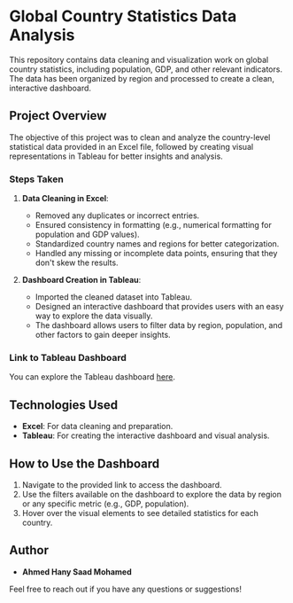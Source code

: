# Global Country Statistics Data Analysis

This repository contains data cleaning and visualization work on global country statistics, including population, GDP, and other relevant indicators. The data has been organized by region and processed to create a clean, interactive dashboard.

## Project Overview

The objective of this project was to clean and analyze the country-level statistical data provided in an Excel file, followed by creating visual representations in Tableau for better insights and analysis.

### Steps Taken

1. **Data Cleaning in Excel**: 
   - Removed any duplicates or incorrect entries.
   - Ensured consistency in formatting (e.g., numerical formatting for population and GDP values).
   - Standardized country names and regions for better categorization.
   - Handled any missing or incomplete data points, ensuring that they don't skew the results.

2. **Dashboard Creation in Tableau**:
   - Imported the cleaned dataset into Tableau.
   - Designed an interactive dashboard that provides users with an easy way to explore the data visually.
   - The dashboard allows users to filter data by region, population, and other factors to gain deeper insights.

### Link to Tableau Dashboard

You can explore the Tableau dashboard [here](https://public.tableau.com/app/profile/ahmed.hany4991/viz/Book3_17255558358710/Home).

## Technologies Used

- **Excel**: For data cleaning and preparation.
- **Tableau**: For creating the interactive dashboard and visual analysis.

## How to Use the Dashboard

1. Navigate to the provided link to access the dashboard.
2. Use the filters available on the dashboard to explore the data by region or any specific metric (e.g., GDP, population).
3. Hover over the visual elements to see detailed statistics for each country.

## Author

- **Ahmed Hany Saad Mohamed**

Feel free to reach out if you have any questions or suggestions!
